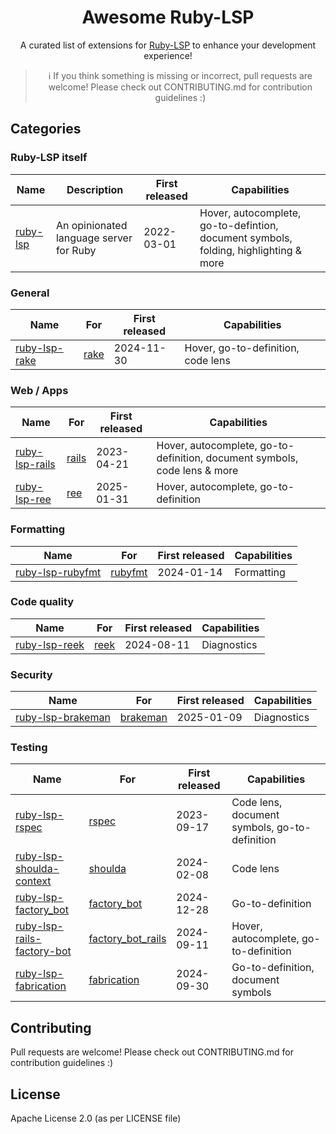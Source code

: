 <div align="center">

# Awesome Ruby-LSP

A curated list of extensions for [Ruby-LSP](https://github.com/Shopify/ruby-lsp) to enhance your development experience!

> ℹ️  If you think something is missing or incorrect, pull requests are welcome! Please check out CONTRIBUTING.md for contribution guidelines :)

</div>

## Categories

### Ruby-LSP itself

| Name | Description | First released | Capabilities |
| --- | --- | --- | ------ |
| [ruby-lsp](https://github.com/Shopify/ruby-lsp) | An opinionated language server for Ruby | 2022-03-01 | Hover, autocomplete, go-to-defintion, document symbols, folding, highlighting & more |

### General

| Name | For | First released | Capabilities |
| --- | --- | --- | ------ |
| [ruby-lsp-rake](https://rubygems.org/gems/ruby-lsp-rake) | [rake](https://github.com/ruby/rake) | 2024-11-30 | Hover, go-to-definition, code lens |

### Web / Apps

| Name | For | First released | Capabilities |
| --- | --- | --- | ------ |
| [ruby-lsp-rails](https://github.com/Shopify/ruby-lsp-rails) | [rails](https://github.com/rails/rails/) | 2023-04-21 | Hover, autocomplete, go-to-definition, document symbols, code lens & more |
| [ruby-lsp-ree](https://github.com/glabix/ree/tree/main/ruby-lsp-ree) | [ree](https://github.com/glabix/ree) | 2025-01-31 | Hover, autocomplete, go-to-definition |

### Formatting

| Name | For | First released | Capabilities |
| --- | --- | --- | ------ |
| [ruby-lsp-rubyfmt](https://github.com/jscharf/ruby-lsp-rubyfmt) | [rubyfmt](https://github.com/fables-tales/rubyfmt) | 2024-01-14 | Formatting |

### Code quality

| Name | For | First released | Capabilities |
| --- | --- | --- | ------ |
| [ruby-lsp-reek](https://github.com/igray/ruby-lsp-reek) | [reek](https://github.com/troessner/reek) | 2024-08-11 | Diagnostics |

### Security

| Name | For | First released | Capabilities |
| --- | --- | --- | ------ |
| [ruby-lsp-brakeman](https://rubygems.org/gems/ruby-lsp-brakeman) | [brakeman](https://github.com/presidentbeef/brakeman) | 2025-01-09 | Diagnostics |

### Testing

| Name | For | First released | Capabilities |
| --- | --- | --- | ------ |
| [ruby-lsp-rspec](https://github.com/st0012/ruby-lsp-rspec) | [rspec](https://github.com/rspec/rspec) | 2023-09-17 | Code lens, document symbols, go-to-definition |
| [ruby-lsp-shoulda-context](https://github.com/domingo2000/ruby-lsp-shoulda-context) | [shoulda](https://github.com/thoughtbot/shoulda) | 2024-02-08 | Code lens |
| [ruby-lsp-factory_bot](https://github.com/donny741/ruby-lsp-factory_bot) | [factory_bot](https://github.com/thoughtbot/factory_bot) | 2024-12-28 | Go-to-definition |
| [ruby-lsp-rails-factory-bot](https://github.com/johansenja/ruby-lsp-rails-factory-bot) | [factory_bot_rails](https://github.com/thoughtbot/factory_bot_rails) | 2024-09-11 | Hover, autocomplete, go-to-definition |
| [ruby-lsp-fabrication](https://github.com/imcauley/ruby-lsp-fabrication) | [fabrication](https://gitlab.com/fabrication-gem/fabrication) | 2024-09-30 | Go-to-definition, document symbols |

## Contributing

Pull requests are welcome! Please check out CONTRIBUTING.md for contribution guidelines :)

## License

Apache License 2.0 (as per LICENSE file)
